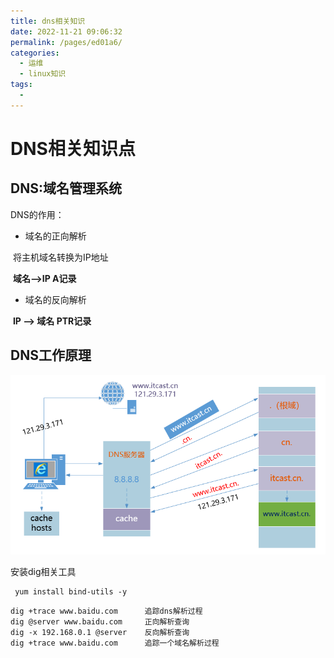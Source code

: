 ```yaml
---
title: dns相关知识
date: 2022-11-21 09:06:32
permalink: /pages/ed01a6/
categories:
  - 运维
  - linux知识
tags:
  - 
---
```

# DNS相关知识点

## DNS:域名管理系统

DNS的作用：

- 域名的正向解析

​		将主机域名转换为IP地址

​		**域名-->IP	A记录**

- 域名的反向解析

​		**IP --> 域名   PTR记录**



## DNS工作原理

![image-20221112204042408](image/image-20221112204042408.png)

安装dig相关工具

```shell
 yum install bind-utils -y
```



```
dig +trace www.baidu.com  	  追踪dns解析过程
dig @server www.baidu.com  	  正向解析查询
dig -x 192.168.0.1 @server    反向解析查询
dig +trace www.baidu.com  	  追踪一个域名解析过程
```
















